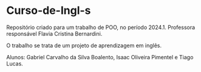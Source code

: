 # Curso-de-Ingl-s
Repositório criado para um trabalho de POO, no período 2024.1. Professora responsável Flavia Cristina Bernardini.

O trabalho se trata de um projeto de aprendizagem em inglês.


Alunos: Gabriel Carvalho da Silva Boalento, Isaac Oliveira Pimentel e Tiago Lucas.
